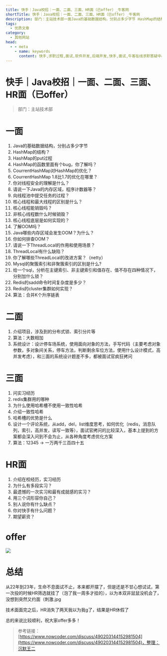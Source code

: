 ```yaml
---
title: 快手｜Java校招｜一面、二面、三面、HR面（已offer）_牛客网
shortTitle: 快手｜Java校招｜一面、二面、三面、HR面（已offer）_牛客网
description: 部门：主站技术部一面Java的基础数据结构，分别占多少字节 HashMap的结构？ HashMap的put过程 HashMap的函数里面有个bug，你了解吗？ CourrentHashMap对HashMap的优化？ CourrentHashMap 1.8比1.7的优化在哪里？ 你对线程安全的理解是什_牛客网_牛客在手,offer不愁
tags:
  - 优质文章
category:
  - 其他网站
head:
  - - meta
    - name: keywords
      content: 快手,求职过程,面试,软件开发,后端开发,快手,面试,牛客在线求职答疑中心
---
```


# 快手｜Java校招｜一面、二面、三面、HR面（已offer）

> 部门：主站技术部

# 一面

1.  Java的基础数据结构，分别占多少字节
2.  HashMap的结构？
3.  HashMap的put过程
4.  HashMap的函数里面有个bug，你了解吗？
5.  CourrentHashMap对HashMap的优化？
6.  CourrentHashMap 1.8比1.7的优化在哪里？
7.  你对线程安全的理解是什么？
8.  请说一下Java的内存区域，程序计数器等？
9.  向线程池中提交任务的过程？
10.  核心线程和最大线程的区别是什么？
11.  核心线程能销毁吗？
12.  非核心线程数什么时候销毁？
13.  核心线程底层是如何实现的？
14.  了解OOM吗？
15.  Java哪些内存区域会发生OOM？为什么？
16.  你如何排查OOM？
17.  请说一下ThreadLocal的作用和使用场景？
18.  ThreadLocal有什么缺陷？
19.  你了解哪些ThreadLocal的改进方案？（netty）
20.  Mysql的聚簇索引和非聚簇索引的区别是什么?
21.  给一个sql，分析在主键索引、非主键索引和值存在、值不存在四种情况下，分别加什么锁？
22.  Redis的sadd命令时间复杂度是多少？
23.  Redis的cluster集群如何实现？
24.  算法：合并K个升序链表

# 二面

1.  介绍项目，涉及到的分布式锁、索引分片等
2.  算法：大数相加
3.  系统设计：设计停车场系统，使用面向对象的方法，手写代码（主要考虑对象参数，多对象间关系，停车方法，判断剩余车位方法，使用什么设计模式，高并发考虑），和三面的系统设计题差不多，都被面试官疯狂拷问

# 三面

1.  问实习经历
2.  redis集群用的哪种
3.  为什么使用哈希槽不使用一致性哈希
4.  介绍一致性哈希
5.  哈希槽的优势是什么
6.  设计一个评论系统，从add，del，list维度思考，如何优化（redis，消息队列，索引，高并发，读写一致等），面试官拷问的比较深入，基本上提到的方案都会深入问到不会为止，从各种角度考虑优化方案
7.  算法：12345 -> 一万两千三百四十五

# HR面

1.  介绍在校经历，实习经历
2.  为什么有多段实习？
3.  最遗憾的一次实习和最有成就感的实习？
4.  用三个词形容你自己？
5.  别人说你有什么缺点？
6.  你对快手有什么问题？
7.  期望薪资？

# offer

![](https://uploadfiles.nowcoder.com/images/20230522/376740180_1684745052925/D2B5CA33BD970F64A6301FA75AE2EB22)

# 总结

从22年到23年，生命不息面试不止，本来都开摆了，但是还是不甘心想试试，第一次投的时候HR筛选就挂了（泡了我一周多才挂的），以为本双非鼠鼠没机会了，没想到突然又约面（刺激.jpg

技术面面完之后，HR消失了两天我以为我g了，结果是HR休假了

总的来说比较顺利，祝大家offer多多！



>参考链接：[https://www.nowcoder.com/discuss/490203144152981504](https://www.nowcoder.com/discuss/490203144152981504)，整理：沉默王二
